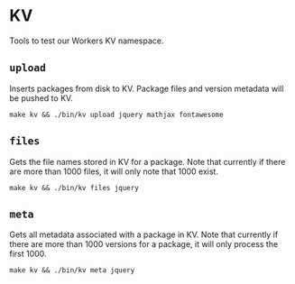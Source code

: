 # KV

Tools to test our Workers KV namespace.

## `upload`

Inserts packages from disk to KV. Package files and version metadata will be pushed to KV.

```
make kv && ./bin/kv upload jquery mathjax fontawesome
```

## `files`

Gets the file names stored in KV for a package.
Note that currently if there are more than 1000 files, it will only note that 1000 exist.

```
make kv && ./bin/kv files jquery
```

## `meta`

Gets all metadata associated with a package in KV.
Note that currently if there are more than 1000 versions for a package, it will only process the first 1000.

```
make kv && ./bin/kv meta jquery
```
